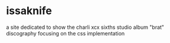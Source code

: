 # issaknife

a site dedicated to show the charli xcx sixths studio album "brat" discography focusing on the css implementation
